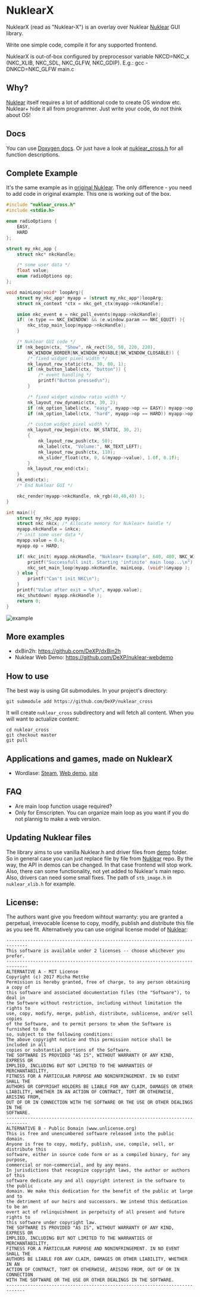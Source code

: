 # NuklearX
NuklearX (read as "Nuklear-X") is an overlay over Nuklear [Nuklear](https://github.com/vurtun/nuklear) GUI library.

Write one simple code, compile it for any supported frontend.

NuklearX is out-of-box configured by preprocessor variable NKCD=NKC_x (NKC_XLIB, NKC_SDL, NKC_GLFW, NKC_GDIP).
E.g.: gcc -DNKCD=NKC_GLFW main.c


## Why?
[Nuklear](https://github.com/vurtun/nuklear) itself requires a lot of additional code to create OS window etc. Nuklear+ hide it all from programmer. Just write your code, do not think about OS!


## Docs
You can use [Doxygen docs](https://nuklear-cross.dexp.in). Or just have a look at [nuklear_cross.h](nuklear_cross.h) for all function descriptions.

## Complete Example
It's the same example as in [original Nuklear](https://github.com/vurtun/nuklear#example). The only difference - you need to add code in original example. This one is working out of the box.

```c
#include "nuklear_cross.h"
#include <stdio.h>

enum radioOptions {
    EASY,
    HARD
};

struct my_nkc_app {
    struct nkc* nkcHandle;

    /* some user data */
    float value;
    enum radioOptions op;
};

void mainLoop(void* loopArg){
    struct my_nkc_app* myapp = (struct my_nkc_app*)loopArg;
    struct nk_context *ctx = nkc_get_ctx(myapp->nkcHandle);

    union nkc_event e = nkc_poll_events(myapp->nkcHandle);
    if( (e.type == NKC_EWINDOW) && (e.window.param == NKC_EQUIT) ){
        nkc_stop_main_loop(myapp->nkcHandle);
    }

    /* Nuklear GUI code */
    if (nk_begin(ctx, "Show", nk_rect(50, 50, 220, 220),
        NK_WINDOW_BORDER|NK_WINDOW_MOVABLE|NK_WINDOW_CLOSABLE)) {
        /* fixed widget pixel width */
        nk_layout_row_static(ctx, 30, 80, 1);
        if (nk_button_label(ctx, "button")) {
            /* event handling */
            printf("Button pressed\n");
        }

        /* fixed widget window ratio width */
        nk_layout_row_dynamic(ctx, 30, 2);
        if (nk_option_label(ctx, "easy", myapp->op == EASY)) myapp->op = EASY;
        if (nk_option_label(ctx, "hard", myapp->op == HARD)) myapp->op = HARD;

        /* custom widget pixel width */
        nk_layout_row_begin(ctx, NK_STATIC, 30, 2);
        {
            nk_layout_row_push(ctx, 50);
            nk_label(ctx, "Volume:", NK_TEXT_LEFT);
            nk_layout_row_push(ctx, 110);
            nk_slider_float(ctx, 0, &(myapp->value), 1.0f, 0.1f);
        }
        nk_layout_row_end(ctx);
    }
    nk_end(ctx);
    /* End Nuklear GUI */

    nkc_render(myapp->nkcHandle, nk_rgb(40,40,40) );
}

int main(){
    struct my_nkc_app myapp;
    struct nkc nkcx; /* Allocate memory for Nuklear+ handle */
    myapp.nkcHandle = &nkcx;
    /* init some user data */
    myapp.value = 0.4;
    myapp.op = HARD;

    if( nkc_init( myapp.nkcHandle, "Nuklear+ Example", 640, 480, NKC_WIN_NORMAL ) ){
        printf("Successfull init. Starting 'infinite' main loop...\n");
        nkc_set_main_loop(myapp.nkcHandle, mainLoop, (void*)&myapp );
    } else {
        printf("Can't init NKC\n");
    }
    printf("Value after exit = %f\n", myapp.value);
    nkc_shutdown( myapp.nkcHandle );
    return 0;
}
```

![example](https://cloud.githubusercontent.com/assets/8057201/10187981/584ecd68-675c-11e5-897c-822ef534a876.png)


## More examples

- dxBin2h: https://github.com/DeXP/dxBin2h
- Nuklear Web Demo: https://github.com/DeXP/nuklear-webdemo



## How to use

The best way is using Git submodules. In your project's directory:

```
git submodule add https://github.com/DeXP/nuklear_cross
```

It will create `nuklear_cross` subdirectory and will fetch all content. When you will want to actualize content:

```
cd nuklear_cross
git checkout master
git pull
```


## Applications and games, made on NuklearX

- Wordlase: [Steam](http://store.steampowered.com/app/602930/Wordlase/), [Web demo](https://wordlase.dexp.in/), [site](https://dexp.in/games/wordlase/)


## FAQ

- Are main loop function usage required?
- Only for Emscripten. You can organize main loop as you want if you do not plannig to make a web version.

## Updating Nuklear files
The library aims to use vanilla Nuklear.h and driver files from [demo](https://github.com/vurtun/nuklear/tree/master/demo) folder. So in general case you can just replace file by file from [Nuklear](https://github.com/vurtun/nuklear) repo. By the way, the API in demos can be changed. In that case frontend will stop work. Also, there can some functionality, not yet added to Nuklear's main repo. Also, drivers can need some small fixes. The path of `stb_image.h` in `nuklear_xlib.h` for example.

## License:
The authors want give you freedom wihtout warranty: you are granted a perpetual, irrevocable license to copy, modify, publish and distribute this file as you see fit.
Alternatively you can use original license model of [Nuklear](https://github.com/vurtun/nuklear):
```
------------------------------------------------------------------------------
This software is available under 2 licenses -- choose whichever you prefer.
------------------------------------------------------------------------------
ALTERNATIVE A - MIT License
Copyright (c) 2017 Micha Mettke
Permission is hereby granted, free of charge, to any person obtaining a copy of
this software and associated documentation files (the "Software"), to deal in
the Software without restriction, including without limitation the rights to
use, copy, modify, merge, publish, distribute, sublicense, and/or sell copies
of the Software, and to permit persons to whom the Software is furnished to do
so, subject to the following conditions:
The above copyright notice and this permission notice shall be included in all
copies or substantial portions of the Software.
THE SOFTWARE IS PROVIDED "AS IS", WITHOUT WARRANTY OF ANY KIND, EXPRESS OR
IMPLIED, INCLUDING BUT NOT LIMITED TO THE WARRANTIES OF MERCHANTABILITY,
FITNESS FOR A PARTICULAR PURPOSE AND NONINFRINGEMENT. IN NO EVENT SHALL THE
AUTHORS OR COPYRIGHT HOLDERS BE LIABLE FOR ANY CLAIM, DAMAGES OR OTHER
LIABILITY, WHETHER IN AN ACTION OF CONTRACT, TORT OR OTHERWISE, ARISING FROM,
OUT OF OR IN CONNECTION WITH THE SOFTWARE OR THE USE OR OTHER DEALINGS IN THE
SOFTWARE.
------------------------------------------------------------------------------
ALTERNATIVE B - Public Domain (www.unlicense.org)
This is free and unencumbered software released into the public domain.
Anyone is free to copy, modify, publish, use, compile, sell, or distribute this
software, either in source code form or as a compiled binary, for any purpose,
commercial or non-commercial, and by any means.
In jurisdictions that recognize copyright laws, the author or authors of this
software dedicate any and all copyright interest in the software to the public
domain. We make this dedication for the benefit of the public at large and to
the detriment of our heirs and successors. We intend this dedication to be an
overt act of relinquishment in perpetuity of all present and future rights to
this software under copyright law.
THE SOFTWARE IS PROVIDED "AS IS", WITHOUT WARRANTY OF ANY KIND, EXPRESS OR
IMPLIED, INCLUDING BUT NOT LIMITED TO THE WARRANTIES OF MERCHANTABILITY,
FITNESS FOR A PARTICULAR PURPOSE AND NONINFRINGEMENT. IN NO EVENT SHALL THE
AUTHORS BE LIABLE FOR ANY CLAIM, DAMAGES OR OTHER LIABILITY, WHETHER IN AN
ACTION OF CONTRACT, TORT OR OTHERWISE, ARISING FROM, OUT OF OR IN CONNECTION
WITH THE SOFTWARE OR THE USE OR OTHER DEALINGS IN THE SOFTWARE.
-----------------------------------------------------------------------------
```
